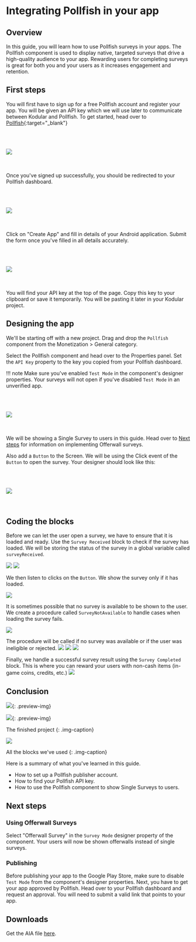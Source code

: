 # Integrating Pollfish in your app

## Overview

In this guide, you will learn how to use Pollfish surveys in your apps. The Pollfish component is used to display native, targeted surveys that drive a high-quality audience to your app. Rewarding users for completing surveys is great for both you and your users as it increases engagement and retention.

## First steps

You will first have to sign up for a free Pollfish account and register your app. You will be given an API key which we will use later to communicate between Kodular and Pollfish. To get started, head over to [Pollfish](https://www.pollfish.com/signup/publisher){:target="_blank"}

<br><br>
<div class="browser-mockup">
  <img src="/assets/images/guides/pollfish/ext_signup.jpg" />
</div>
<br><br>


Once you've signed up successfully, you should be redirected to your Pollfish dashboard.

<br><br>
<div class="browser-mockup">
  <img src="/assets/images/guides/pollfish/ext_dashboard.jpg" />
</div>
<br><br>


Click on "Create App" and fill in details of your Android application. Submit the form once you've filled in all details accurately.

<br><br>
<div class="browser-mockup">
  <img src="/assets/images/guides/pollfish/ext_create.jpg" />
</div>
<br><br>

You will find your API key at the top of the page. Copy this key to your clipboard or save it temporarily. You will be pasting it later in your Kodular project.

## Designing the app

We'll be starting off with a new project. Drag and drop the `Pollfish` component from the Monetization > General category.

Select the Pollfish component and head over to the Properties panel. Set the `API Key` property to the key you copied from your Pollfish dashboard.


!!! note
    Make sure you've enabled `Test Mode` in the component's designer properties. Your surveys will not open if you've disabled `Test Mode` in an unverified app.


<br><br>
<div class="browser-mockup">
  <img src="/assets/images/guides/pollfish/d_pollfish-1.jpg" />
</div>
<br><br>


We will be showing a Single Survey to users in this guide. Head over to [Next steps](#next-steps) for information on implementing Offerwall surveys.

Also add a `Button` to the Screen. We will be using the Click event of the `Button` to open the survey.
Your designer should look like this:

<br><br>
<div class="browser-mockup">
  <img src="/assets/images/guides/pollfish/d_pollfish-2.jpg" />
</div>
<br><br>

## Coding the blocks

Before we can let the user open a survey, we have to ensure that it is loaded and ready. Use the `Survey Received` block to check if the survey has loaded. We will be storing the status of the survey in a global variable called `surveyReceived`.

![](/assets/images/guides/pollfish/v_survey-received.png)
![](/assets/images/guides/pollfish/e_survey-received.png)

We then listen to clicks on the `Button`. We show the survey only if it has loaded.

![](/assets/images/guides/pollfish/e_button-click.png)

It is sometimes possible that no survey is available to be shown to the user. We create a procedure called `SurveyNotAvailable` to handle cases when loading the survey fails.

![](/assets/images/guides/pollfish/p_survey-not-available.png)

The procedure will be called if no survey was available or if the user was ineligible or rejected.
![](/assets/images/guides/pollfish/e_survey-not-available.png)
![](/assets/images/guides/pollfish/e_user-not-eligible.png)
![](/assets/images/guides/pollfish/e_user-rejected.png)

Finally, we handle a successful survey result using the `Survey Completed` block. This is where you can reward your users with non-cash items (in-game coins, credits, etc.)
![](/assets/images/guides/pollfish/e_survey-completed.png)


## Conclusion

![](/assets/images/guides/pollfish/pr_survey.png){: .preview-img}

![](/assets/images/guides/pollfish/pr_reward.png){: .preview-img}

The finished project
{: .img-caption}

![](/assets/images/guides/pollfish/blocks.png)

All the blocks we've used
{: .img-caption}

Here is a summary of what you've learned in this guide.

 - How to set up a Pollfish publisher account.
 - How to find your Pollfish API key.
 - How to use the Pollfish component to show Single Surveys to users.

## Next steps

### Using Offerwall Surveys

Select "Offerwall Survey" in the `Survey Mode` designer property of the component. Your users will now be shown offerwalls instead of single surveys.

### Publishing

Before publishing your app to the Google Play Store, make sure to disable `Test Mode` from the component's designer properties. Next, you have to get your app approved by Pollfish.
Head over to your Pollfish dashboard and request an approval. You will need to submit a valid link that points to your app.

## Downloads

 Get the AIA file <a href="/media/aia/pollfish.aia">here</a>.

